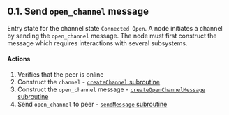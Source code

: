 ## 0.1. Send `open_channel` message

Entry state for the channel state `Connected Open`. A node initiates a channel by sending the `open_channel` message. The node must first construct the message which requires interactions with several subsystems.

#### Actions

1. Verifies that the peer is online
1. Construct the `channel` - [`createChannel` subroutine](../routines/createChannel.md)
1. Construct the `open_channel` message - [`createOpenChannelMessage` subroutine](../routines/createOpenChannelMessage.md)
1. Send `open_channel` to peer - [`sendMessage` subroutine](../routines/sendMessage.md)
